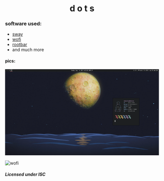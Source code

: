 <div align="center">
  <h1>d o t s</h1>
</div>

### software used:
* [sway](https://github.com/swaywm/sway)
* [wofi](https://hg.sr.ht/~scoopta/wofi)
* [rootbar](https://hg.sr.ht/~scoopta/rootbar)
* and much more

#### pics:

![rice](desk.png)

![wofi](https://i.salejandro.me/kH1jKJ.png)

###### **Licensed under ISC**

